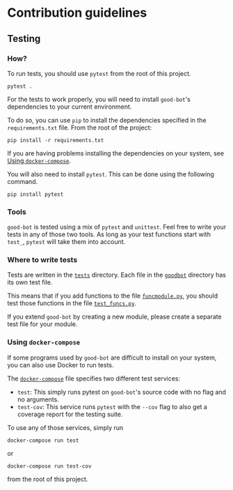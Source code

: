 # Contribution guidelines

## Testing

### How?

To run tests, you should use `pytest` from the root of this project.

```shell
pytest .
```

For the tests to work properly, you will need to install `good-bot`'s
dependencies to your current environment.

To do so, you can use `pip` to install the dependencies specified in
the `requirements.txt` file. From the root of the project:

```shell
pip install -r requirements.txt
```

If you are having problems installing the dependencies on your
system, see [Using `docker-compose`](#using-docker-compose).

You will also need to install `pytest`. This can be done using the
following command.

```shell
pip install pytest
```

### Tools

`good-bot` is tested using a mix of `pytest` and `unittest`. Feel free
to write your tests in any of those two tools. As long as your test
functions start with `test_`, `pytest` will take them into account.

### Where to write tests

Tests are written in the [`tests`](./tests) directory. Each file in the
[`goodbot`](./goodbot) directory has its own test file.

This means that if you add functions to the file
[`funcmodule.py`](./goodbot/funcmodule.py), you should test those
functions in the file [`test_funcs.py`](./tests/test_funcs.py).

If you extend `good-bot` by creating a new module, please create a
separate test file for your module.

### Using `docker-compose`

If some programs used by `good-bot` are difficult to install on your
system, you can also use Docker to run tests.

The [`docker-compose`](./docker-compose.yml) file specifies two
different test services:

* `test`: This simply runs pytest on `good-bot`'s source code with
  no flag and no arguments.
* `test-cov`: This service runs `pytest` with the `--cov` flag to
  also get a coverage report for the testing suite.

To use any of those services, simply run

```shell
docker-compose run test
```

or

```shell
docker-compose run test-cov
```

from the root of this project.
